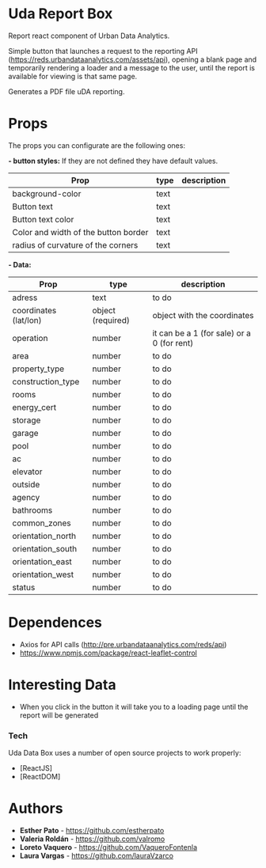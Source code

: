 # Uda Report Box

Report react component of Urban Data Analytics.

Simple button that launches a request to the reporting API (https://reds.urbandataanalytics.com/assets/api), opening a blank page and temporarily rendering a loader and a message to the user, until the report is available for viewing is that same page.

Generates a PDF file uDA reporting.

# Props

The props you can configurate are the following ones:

**- button styles:**
If they are not defined they have default values.

| Prop | type | description |
| ------ | ------ | ------ |
| background-color | text |  | 
| Button text | text |  |
| Button text color | text |  |
| Color and width of the button border | text |  |
| radius of curvature of the corners | text |  |

**- Data:**

| Prop | type | description |
| ------ | ------ | ------ |
| adress | text | to do |
| coordinates (lat/lon) | object (required) | object with the coordinates |
| operation | number | it can be a 1 (for sale) or a 0 (for rent) |
| area | number | to do |
| property_type | number | to do |
| construction_type | number | to do |
| rooms | number | to do |
| energy_cert | number | to do |
| storage | number | to do |
| garage | number | to do |
| pool | number | to do |
| ac | number | to do |
| elevator | number | to do |
| outside | number | to do |
| agency | number | to do |
| bathrooms | number | to do |
| common_zones | number | to do |
| orientation_north | number | to do |
| orientation_south | number | to do |
| orientation_east | number | to do |
| orientation_west | number | to do |
| status | number | to do |

# Dependences
- Axios for API calls (http://pre.urbandataanalytics.com/reds/api)
- https://www.npmjs.com/package/react-leaflet-control


# Interesting Data

- When you click in the button it will take you to a loading page until the report will be generated

### Tech

Uda Data Box uses a number of open source projects to work properly:
* [ReactJS] 
* [ReactDOM] 

# Authors
- **Esther Pato** - https://github.com/estherpato 
- **Valeria Roldán** - https://github.com/valromo
- **Loreto Vaquero** - https://github.com/VaqueroFontenla
- **Laura Vargas** - https://github.com/lauraVzarco

